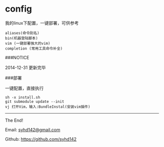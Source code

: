 config
============


我的linux下配置，一键部署，可供参考

    aliases(命令别名)
    bin(机器登陆脚本)
    vim (一键部署强大的vim)
    completion (常用工具命令补全)


###NOTICE

2014-12-31 更新完毕

###部署

一键配置，直接执行

    sh -x install.sh
    git submodule update --init
    vj 打开Vim，输入:BundleInstal(安装vim插件)


------------------------


The End!

Email: syhd142@gmail.com

Github: https://github.com/syhd142
